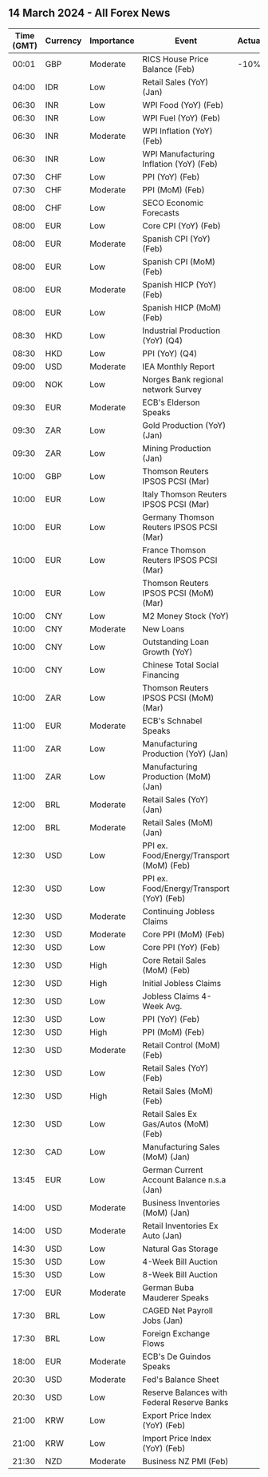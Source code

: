 ## 14 March 2024 - All Forex News

| Time (GMT) | Currency | Importance | Event | Actual | Forecast | Previous |
|------|----------|------------|-------|--------|----------|----------|
| 00:01 | GBP | Moderate | RICS House Price Balance (Feb) | -10% | -10% | -18% |
| 04:00 | IDR | Low | Retail Sales (YoY) (Jan) |  |  | 0.2% |
| 06:30 | INR | Low | WPI Food (YoY) (Feb) |  |  | 6.85% |
| 06:30 | INR | Low | WPI Fuel (YoY) (Feb) |  |  | -0.51% |
| 06:30 | INR | Moderate | WPI Inflation (YoY) (Feb) |  | 0.25% | 0.27% |
| 06:30 | INR | Low | WPI Manufacturing Inflation (YoY) (Feb) |  |  | -1.13% |
| 07:30 | CHF | Low | PPI (YoY) (Feb) |  |  | -2.3% |
| 07:30 | CHF | Moderate | PPI (MoM) (Feb) |  | 0.2% | -0.5% |
| 08:00 | CHF | Low | SECO Economic Forecasts |  |  |  |
| 08:00 | EUR | Low | Core CPI (YoY) (Feb) |  |  | 3.6% |
| 08:00 | EUR | Moderate | Spanish CPI (YoY) (Feb) |  | 2.8% | 3.4% |
| 08:00 | EUR | Low | Spanish CPI (MoM) (Feb) |  | 0.3% | 0.1% |
| 08:00 | EUR | Moderate | Spanish HICP (YoY) (Feb) |  | 2.9% | 3.5% |
| 08:00 | EUR | Low | Spanish HICP (MoM) (Feb) |  | 0.4% | -0.2% |
| 08:30 | HKD | Low | Industrial Production (YoY) (Q4) |  |  | 4.40% |
| 08:30 | HKD | Low | PPI (YoY) (Q4) |  |  | 3.00% |
| 09:00 | USD | Moderate | IEA Monthly Report |  |  |  |
| 09:00 | NOK | Low | Norges Bank regional network Survey |  |  | -0.30 |
| 09:30 | EUR | Moderate | ECB's Elderson Speaks |  |  |  |
| 09:30 | ZAR | Low | Gold Production (YoY) (Jan) |  |  | -3.4% |
| 09:30 | ZAR | Low | Mining Production (Jan) |  | 0.2% | 0.6% |
| 10:00 | GBP | Low | Thomson Reuters IPSOS PCSI (Mar) |  |  | 51.5 |
| 10:00 | EUR | Low | Italy Thomson Reuters IPSOS PCSI (Mar) |  |  | 44.33 |
| 10:00 | EUR | Low | Germany Thomson Reuters IPSOS PCSI (Mar) |  |  | 46.86 |
| 10:00 | EUR | Low | France Thomson Reuters IPSOS PCSI (Mar) |  |  | 43.57 |
| 10:00 | EUR | Low | Thomson Reuters IPSOS PCSI (MoM) (Mar) |  |  | 44.15 |
| 10:00 | CNY | Low | M2 Money Stock (YoY) |  | 8.8% | 8.7% |
| 10:00 | CNY | Moderate | New Loans |  | 1,540.0B | 4,920.0B |
| 10:00 | CNY | Low | Outstanding Loan Growth (YoY) |  | 10.2% | 10.4% |
| 10:00 | CNY | Low | Chinese Total Social Financing |  | 2,220.0B | 6,500.0B |
| 10:00 | ZAR | Low | Thomson Reuters IPSOS PCSI (MoM) (Mar) |  |  | 45.92 |
| 11:00 | EUR | Moderate | ECB's Schnabel Speaks |  |  |  |
| 11:00 | ZAR | Low | Manufacturing Production (YoY) (Jan) |  | 0.7% | 0.7% |
| 11:00 | ZAR | Low | Manufacturing Production (MoM) (Jan) |  | 0.5% | -1.7% |
| 12:00 | BRL | Moderate | Retail Sales (YoY) (Jan) |  | 1.3% | 1.3% |
| 12:00 | BRL | Moderate | Retail Sales (MoM) (Jan) |  | 0.2% | -1.3% |
| 12:30 | USD | Low | PPI ex. Food/Energy/Transport (MoM) (Feb) |  |  | 0.6% |
| 12:30 | USD | Low | PPI ex. Food/Energy/Transport (YoY) (Feb) |  |  | 2.6% |
| 12:30 | USD | Moderate | Continuing Jobless Claims |  | 1,900K | 1,906K |
| 12:30 | USD | Moderate | Core PPI (MoM) (Feb) |  | 0.2% | 0.5% |
| 12:30 | USD | Low | Core PPI (YoY) (Feb) |  | 1.9% | 2.0% |
| 12:30 | USD | High | Core Retail Sales (MoM) (Feb) |  | 0.5% | -0.6% |
| 12:30 | USD | High | Initial Jobless Claims |  | 218K | 217K |
| 12:30 | USD | Low | Jobless Claims 4-Week Avg. |  |  | 212.25K |
| 12:30 | USD | Low | PPI (YoY) (Feb) |  | 1.1% | 0.9% |
| 12:30 | USD | High | PPI (MoM) (Feb) |  | 0.3% | 0.3% |
| 12:30 | USD | Moderate | Retail Control (MoM) (Feb) |  |  | -0.4% |
| 12:30 | USD | Low | Retail Sales (YoY) (Feb) |  |  | 0.65% |
| 12:30 | USD | High | Retail Sales (MoM) (Feb) |  | 0.8% | -0.8% |
| 12:30 | USD | Low | Retail Sales Ex Gas/Autos (MoM) (Feb) |  |  | -0.5% |
| 12:30 | CAD | Low | Manufacturing Sales (MoM) (Jan) |  | 0.3% | -0.7% |
| 13:45 | EUR | Low | German Current Account Balance n.s.a (Jan) |  |  | 31.4B |
| 14:00 | USD | Moderate | Business Inventories (MoM) (Jan) |  | 0.2% | 0.4% |
| 14:00 | USD | Moderate | Retail Inventories Ex Auto (Jan) |  | 0.3% | 0.4% |
| 14:30 | USD | Low | Natural Gas Storage |  |  | -40B |
| 15:30 | USD | Low | 4-Week Bill Auction |  |  | 5.280% |
| 15:30 | USD | Low | 8-Week Bill Auction |  |  | 5.280% |
| 17:00 | EUR | Moderate | German Buba Mauderer Speaks |  |  |  |
| 17:30 | BRL | Low | CAGED Net Payroll Jobs (Jan) |  | 90.00K | -430.16K |
| 17:30 | BRL | Low | Foreign Exchange Flows |  |  | -0.514B |
| 18:00 | EUR | Moderate | ECB's De Guindos Speaks |  |  |  |
| 20:30 | USD | Moderate | Fed's Balance Sheet |  |  | 7,539B |
| 20:30 | USD | Low | Reserve Balances with Federal Reserve Banks |  |  | 3.621T |
| 21:00 | KRW | Low | Export Price Index (YoY) (Feb) |  |  | 3.7% |
| 21:00 | KRW | Low | Import Price Index (YoY) (Feb) |  |  | 0.2% |
| 21:30 | NZD | Moderate | Business NZ PMI (Feb) |  |  | 47.3 |
